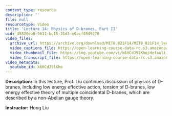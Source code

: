```yaml
---
content_type: resource
description: ''
file: null
resourcetype: Video
title: 'Lecture 14: Physics of D-branes, Part II'
uid: 45820eb0-5611-bc15-31d3-e0acf8549270
video_files:
  archive_url: https://archive.org/download/MIT8.821F14/MIT8_821F14_lec14_300k.mp4
  video_captions_file: https://open-learning-course-data-rc.s3.amazonaws.com/8-821-string-theory-and-holographic-duality-fall-2014/a604dd69f658590aabdd763c19648be5_k6HCdJ9lKho.vtt
  video_thumbnail_file: https://img.youtube.com/vi/k6HCdJ9lKho/default.jpg
  video_transcript_file: https://open-learning-course-data-rc.s3.amazonaws.com/8-821-string-theory-and-holographic-duality-fall-2014/ae6fd6cd986db06c253f63144260c6d1_k6HCdJ9lKho.pdf
video_metadata:
  youtube_id: k6HCdJ9lKho
---
```


**Description:** In this lecture, Prof. Liu continues discussion of physics of D-branes, including low energy effective action, tension of D-branes, low energy effective theory of multiple coincidental D-branes, which are described by a non-Abelian gauge theory.

**Instructor:** Hong Liu